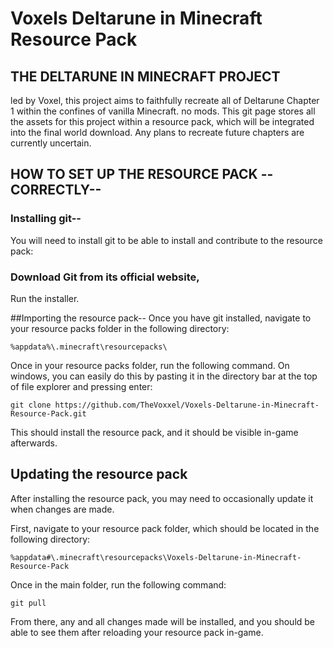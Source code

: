 # Voxels Deltarune in Minecraft Resource Pack

## THE DELTARUNE IN MINECRAFT PROJECT
led by Voxel, this project aims to faithfully recreate all of Deltarune Chapter 1 within the confines of vanilla Minecraft. no mods.
This git page stores all the assets for this project within a resource pack, which will be integrated into the final world download. Any plans to recreate future chapters are currently uncertain.


## HOW TO SET UP THE RESOURCE PACK --CORRECTLY--

### Installing git--
You will need to install git to be able to install and contribute to the resource pack:

### Download Git from its official website,
Run the installer.


##Importing the resource pack--
Once you have git installed, navigate to your resource packs folder in the following directory:
```
%appdata%\.minecraft\resourcepacks\
```
Once in your resource packs folder, run the following command. On windows, you can easily do this by pasting it in the directory bar at the top of file explorer and pressing enter:
```
git clone https://github.com/TheVoxxel/Voxels-Deltarune-in-Minecraft-Resource-Pack.git
```
This should install the resource pack, and it should be visible in-game afterwards.


## Updating the resource pack
After installing the resource pack, you may need to occasionally update it when changes are made.

First, navigate to your resource pack folder, which should be located in the following directory:
```
%appdata#\.minecraft\resourcepacks\Voxels-Deltarune-in-Minecraft-Resource-Pack
```
Once in the main folder, run the following command:
```
git pull
```
From there, any and all changes made will be installed, and you should be able to see them after reloading your resource pack in-game.
